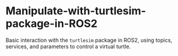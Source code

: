 # Manipulate-with-turtlesim-package-in-ROS2
Basic interaction with the `turtlesim` package in ROS2, using topics, services, and parameters to control a virtual turtle.

